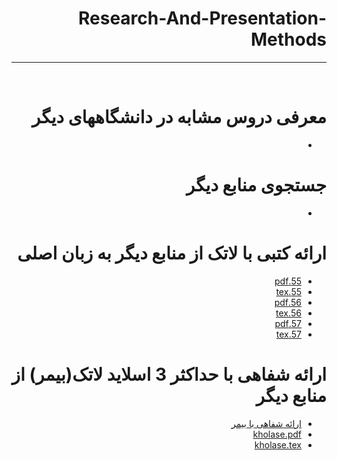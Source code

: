 
<div dir="rtl">
  
# Research-And-Presentation-Methods
---

<br>


# معرفی دروس مشابه در دانشگاههای دیگر
-

# جستجوی منابع دیگر
- 

# ارائه کتبی با لاتک از منابع دیگر به زبان اصلی
- [55.pdf](https://github.com/seasun238/PNU_3991_AR/blob/main/Research%20and%20presentation%20methods/55.pdf)
- [55.tex](https://github.com/seasun238/PNU_3991_AR/blob/main/Research%20and%20presentation%20methods/55.tex)
- [56.pdf](https://github.com/seasun238/PNU_3991_AR/blob/main/Research%20and%20presentation%20methods/56.pdf)
- [56.tex](https://github.com/seasun238/PNU_3991_AR/blob/main/Research%20and%20presentation%20methods/56.tex)
- [57.pdf](https://github.com/seasun238/PNU_3991_AR/blob/main/Research%20and%20presentation%20methods/57.pdf)
- [57.tex](https://github.com/seasun238/PNU_3991_AR/blob/main/Research%20and%20presentation%20methods/57.tex)

# ارائه شفاهی با حداکثر 3 اسلاید لاتک(بیمر) از منابع دیگر
- [ارائه شفاهی با بیمر](https://www.aparat.com/v/I5zi2)
- [kholase.pdf](https://github.com/seasun238/PNU_3991_AR/blob/main/Research%20and%20presentation%20methods/kholase.pdf)
- [kholase.tex](https://github.com/seasun238/PNU_3991_AR/blob/main/Research%20and%20presentation%20methods/kholase.tex)







